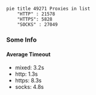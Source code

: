 
```mermaid
pie title 49271 Proxies in list
    "HTTP" : 21578
    "HTTPS": 5828
    "SOCKS" : 27049
```

### Some Info
#### Average Timeout

- mixed: 3.2s
- http: 1.3s
- https: 8.3s
- socks: 4.8s